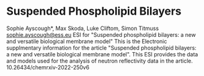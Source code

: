 # Suspended Phospholipid Bilayers
Sophie Ayscough*, Max Skoda, Luke Cliftom, Simon Titmuss
sophie.ayscough@ess.eu
ESI for "Suspended phospholipid bilayers: a new and versatile biological membrane model"
This is the Electronic supplmentary information for the article "Suspended phospholipid bilayers: a new and versatile biological membrane model". This ESI provides the data and models used for the analysis of neutron reflectivity data in the article.
10.26434/chemrxiv-2022-250v6
